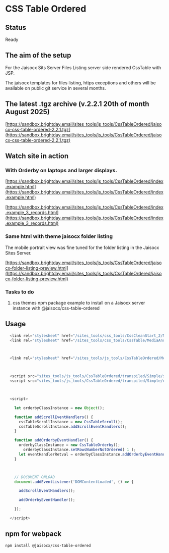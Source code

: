 # CSS Table Ordered


## Status

Ready



## The aim of the setup

For the Jaisocx Sits Server Files Listing server side rendered CssTable with JSP.

The jaisocx templates for files listing, https exceptions and others will be available on public git service in several months.



## The latest .tgz archive (v.2.2.1 20th of month August 2025)

[https://sandbox.brightday.email/sites_tools/js_tools/CssTableOrdered/jaisocx-css-table-ordered-2.2.1.tgz](https://sandbox.brightday.email/sites_tools/js_tools/CssTableOrdered/jaisocx-css-table-ordered-2.2.1.tgz)





## Watch site in action

### With Orderby on laptops and larger displays.

[https://sandbox.brightday.email/sites_tools/js_tools/CssTableOrdered/index.example.html](https://sandbox.brightday.email/sites_tools/js_tools/CssTableOrdered/index.example.html)


[https://sandbox.brightday.email/sites_tools/js_tools/CssTableOrdered/index.example_3_records.html](https://sandbox.brightday.email/sites_tools/js_tools/CssTableOrdered/index.example_3_records.html)





### Same html with theme jaisocx folder listing

The mobile portrait view was fine tuned for the folder listing in the Jaisocx Sites Server.


[https://sandbox.brightday.email/sites_tools/js_tools/CssTableOrdered/jaisocx-folder-listing-preview.html](https://sandbox.brightday.email/sites_tools/js_tools/CssTableOrdered/jaisocx-folder-listing-preview.html)





### Tasks to do

1. css themes npm package example to install on a Jaisocx server instance with @jaisocx/css-table-ordered



## Usage

```js
  <link rel="stylesheet" href="/sites_tools/css_tools/CssCleanStart_2/MediaAndStyles/CssCleanStart_2_main_resolved_minimal.css" />
  <link rel="stylesheet" href="/sites_tools/css_tools/CssTable/MediaAndStyles/CssTable_main_resolved_minimal.css" />



  <link rel="stylesheet" href="/sites_tools/js_tools/CssTableOrdered/MediaAndStyles/themes/theme_fixed_columns_labels/theme_fixed_columns_labels.css" />



  <script src="sites_tools/js_tools/CssTableOrdered/transpiled/Simple/scroll/CssTableScroll.js"></script>
  <script src="sites_tools/js_tools/CssTableOrdered/transpiled/Simple/orderby/CssTableOrderby.js"></script>



  <script>

    let orderbyClassInstance = new Object();

    function addScrollEventHandlers() {
      cssTableScrollInstance = new CssTableScroll();
      cssTableScrollInstance.addScrollEventHandlers();
    }

    function addOrderbyEventHandler() {
      orderbyClassInstance = new CssTableOrderby();
        orderbyClassInstance.setRowsNumberNotOrdered( 1 );
      let eventHandlerRetval = orderbyClassInstance.addOrderbyEventHandler();
    }



    // DOCUMENT ONLOAD
    document.addEventListener('DOMContentLoaded', () => {

      addScrollEventHandlers();

      addOrderbyEventHandler();

    });

  </script>
```


## npm for webpack



```
npm install @jaisocx/css-table-ordered
```



